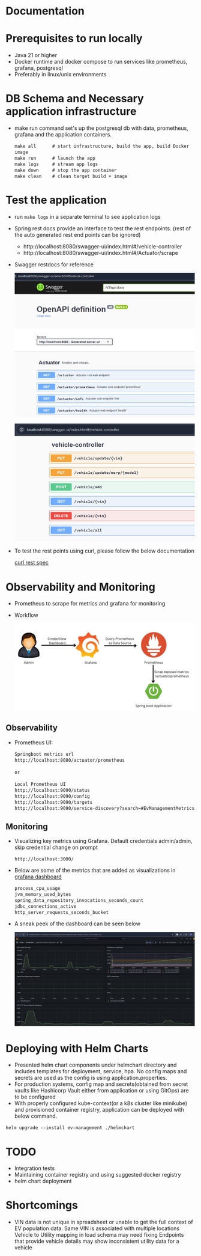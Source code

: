 # Documentation

# Prerequisites to run locally
* Java 21 or higher
* Docker runtime and docker compose to run services like prometheus, grafana, postgresql
* Preferably in linux/unix environments

# DB Schema and Necessary application infrastructure
* make run command set's up the postgresql db with data, prometheus, grafana and the application containers.
  ```
  make all      # start infrastructure, build the app, build Docker image
  make run      # launch the app
  make logs     # stream app logs
  make down     # stop the app container
  make clean    # clean target build + image
  ```

 
# Test the application
* run `make logs` in a separate terminal to see application logs
* Spring rest docs provide an interface to test the rest endpoints. (rest of the auto generated rest end points can be ignored)
  * http://localhost:8080/swagger-ui/index.html#/vehicle-controller
  * http://localhost:8080/swagger-ui/index.html#/Actuator/scrape
 
* Swagger restdocs for reference
 
  ![Actuator Endpoints](readme_images/rdme_restdocs_actuator.png)
 
  ![REST Endpoints](readme_images/rdme_restdocs_restendpoints.png) 

* To test the rest points using curl, please follow the below documentation 
   
  [curl rest spec](rest.md)
 
# Observability and Monitoring
* Prometheus to scrape for metrics and grafana for monitoring
* Workflow

  ![img.png](readme_images/rdme_obs_mon_img.png)

## Observability
* Prometheus UI:
  ```
  Springboot metrics url 
  http://localhost:8080/actuator/prometheus
  
  or

  Local Prometheus UI
  http://localhost:9090/status
  http://localhost:9090/config
  http://localhost:9090/targets
  http://localhost:9090/service-discovery?search=#EvManagementMetrics
  ```
## Monitoring
* Visualizing key metrics using Grafana. 
  Default credentials admin/admin, skip credential change on prompt
  ``` 
  http://localhost:3000/
  ```
* Below are some of the metrics that are added as visualizations in [grafana dashboard](http://localhost:3000/d/ev-management-metrics/application-metrics-dashboard?orgId=1&refresh=5s&from=now-15m&to=now)
  ```
  process_cpu_usage
  jvm_memory_used_bytes
  spring_data_repository_invocations_seconds_count
  jdbc_connections_active
  http_server_requests_seconds_bucket
  ```
* A sneak peek of the dashboard can be seen below
 
   ![img_1.png](readme_images/rdme_grafana_dashboard_local.png)

# Deploying with Helm Charts
* Presented helm chart components under helmchart directory and includes templates for deployment, service, hpa. 
  No config maps and secrets are used as the config is using application.properties.
* For production systems, config map and secrets(obtained from secret vaults like Hashicorp Vault either from application or using GitOps) are to be configured
*  With properly configured kube-context(or a k8s cluster like minikube) and provisioned container registry, application can be deployed with below command.
  ```
  helm upgrade --install ev-management ./helmchart 
  ```

# TODO
* Integration tests
* Maintaining container registry and using suggested docker registry
* helm chart deployment
 
# Shortcomings
* VIN data is not unique in spreadsheet or unable to get the full context of EV population data.
  Same VIN is associated with multiple locations
  Vehicle to Utility mapping in load schema may need fixing
  Endpoints that provide vehicle details may show inconsistent utility data for a vehicle

